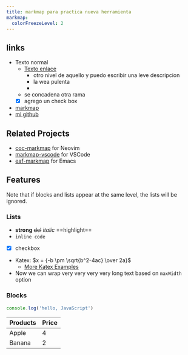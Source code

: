 ```yaml
---
title: markmap para practica nueva herramienta
markmap:
  colorFreezeLevel: 2
---
```

## links
- Texto normal
  - [Texto enlace](https://www.google.com)
    - otro nivel de aquello y puedo escribir una leve descripcion
    - la wea pulenta
    - 
  - se concadena otra rama
  - [x] agrego un check box
- [markmap](https://markmap.js.org/)
- [mi github](https://github.com/AngelZamoranoO/web-deb)

## Related Projects

- [coc-markmap](https://github.com/gera2ld/coc-markmap) for Neovim
- [markmap-vscode](https://marketplace.visualstudio.com/items?itemName=gera2ld.markmap-vscode) for VSCode
- [eaf-markmap](https://github.com/emacs-eaf/eaf-markmap) for Emacs


## Features

Note that if blocks and lists appear at the same level, the lists will be ignored.

### Lists

- **strong** ~~del~~ *italic* ==highlight==
- `inline code`
- [x] checkbox
- Katex: $x = {-b \pm \sqrt{b^2-4ac} \over 2a}$ <!-- markmap: fold -->
  - [More Katex Examples](#?d=gist:af76a4c245b302206b16aec503dbe07b:katex.md)
- Now we can wrap very very very very long text based on `maxWidth` option

### Blocks

```js
console.log('hello, JavaScript')
```

| Products | Price |
|-|-|
| Apple | 4 |
| Banana | 2 |

